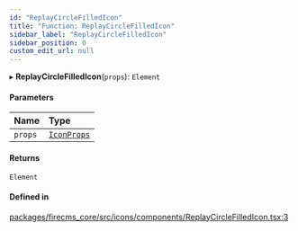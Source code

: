 ```yaml
---
id: "ReplayCircleFilledIcon"
title: "Function: ReplayCircleFilledIcon"
sidebar_label: "ReplayCircleFilledIcon"
sidebar_position: 0
custom_edit_url: null
---
```


▸ **ReplayCircleFilledIcon**(`props`): `Element`

#### Parameters

| Name | Type |
| :------ | :------ |
| `props` | [`IconProps`](../types/IconProps.md) |

#### Returns

`Element`

#### Defined in

[packages/firecms_core/src/icons/components/ReplayCircleFilledIcon.tsx:3](https://github.com/FireCMSco/firecms/blob/d45f3739/packages/firecms_core/src/icons/components/ReplayCircleFilledIcon.tsx#L3)
